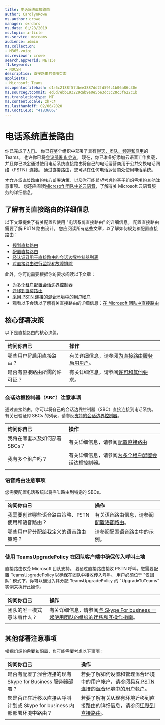 ```yaml
---
title: 电话系统直接路由
author: CarolynRowe
ms.author: crowe
manager: serdars
ms.date: 01/28/2019
ms.topic: article
ms.service: msteams
audience: admin
ms.collection:
- M365-voice
ms.reviewer: crowe
search.appverid: MET150
f1.keywords:
- NOCSH
description: 直接路由的登陆页面
appliesto:
- Microsoft Teams
ms.openlocfilehash: d146c2188f57dbee3887dd2fd595c1b06a86c30e
ms.sourcegitcommit: ed3d7ebb193229cab9e0e5be3dc1c28c3f622c1b
ms.translationtype: MT
ms.contentlocale: zh-CN
ms.lasthandoff: 02/06/2020
ms.locfileid: "41836062"
---
```

# <a name="phone-system-direct-routing"></a>电话系统直接路由

你已完成了[入门](get-started-with-teams-quick-start.md)。 你已在整个组织中部署了具有[聊天、团队、频道和应用](deploy-chat-teams-channels-microsoft-teams-landing-page.md)的 Teams。 也许你已将[会议部署 & 会议](deploy-meetings-microsoft-teams-landing-page.md)。 现在，你已准备好添加云语音工作负载，并且你已决定通过使用电话系统直接路由将自己的电话运营商用于公共交换电话网络（PSTN）连接。 通过直接路由，您可以在任何电话运营商处使用电话系统。

本文介绍直接路由的核心部署决策，以及你可能希望考虑的基于组织需求的其他注意事项。 您还应阅读[Microsoft 团队中的云语音](cloud-voice-landing-page.md)，了解有关 Microsoft 云语音服务的详细信息。

## <a name="learn-more-about-direct-routing"></a>了解有关直接路由的详细信息

以下文章提供了有关配置和使用 "电话系统直接路由" 的详细信息。 配置直接路由需要了解 PSTN 路由设计。 您应阅读所有这些文章，以了解如何规划和配置直接路由：

- [规划直接路由](direct-routing-plan.md) 
- [配置直接路由](direct-routing-configure.md)
- [经认证可用于直接路由的会话边界控制器列表](direct-routing-border-controllers.md)
- [对直接路由进行监视和故障排除](direct-routing-monitor-and-troubleshoot.md)

此外，你可能需要根据你的要求阅读以下文章：

-  [为多个租户配置会话边界控制器](direct-routing-sbc-multiple-tenants.md)
-  [迁移到直接路由](direct-routing-migrating.md)
-  [采用 PSTN 连接的混合环境中的用户帐户](direct-routing-user-accounts-in-a-hybrid-environment.md)
- 观看以下会话以了解有关直接路由的详细信息：[在 Microsoft 团队中直接路由](https://aka.ms/teams-direct-routing)

## <a name="core-deployment-decisions"></a>核心部署决策

以下是直接路由的核心决策。 

|询问你自己|操作 |
| :------------|:-------|
|哪些用户将启用直接路由？ | 有关详细信息，请参阅[为直接路由服务启用用户](direct-routing-configure.md#enable-users-for-direct-routing-service)。 |
是否有直接路由所需的许可证？ | 有关详细信息，请参阅[许可和其他要求](direct-routing-plan.md#licensing-and-other-requirements)。
|||

### <a name="session-border-controller-sbc-considerations"></a>会话边框控制器（SBC）注意事项

通过直接路由，你可以将自己的会话边界控制器（SBC）直接连接到电话系统。  有关已验证的 SBCs 的列表，请参阅[支持的会话边界控制器](direct-routing-border-controllers.md)。

|询问你自己|操作 |
|:------------|:-------|
| 我将在哪里以及如何部署 SBCs？ | 有关详细信息，请参阅[配置直接路由](direct-routing-configure.md) | 
我有多个租户吗？ | 有关详细信息，请参阅[为多个租户配置会话边框控制器](direct-routing-sbc-multiple-tenants.md)。|
|||

### <a name="voice-routing-considerations"></a>语音路由注意事项

您需要配置电话系统以将呼叫路由到特定的 SBCs。

|询问你自己|操作 |
|:------------|:-------|
| 我需要创建哪些语音路由策略、PSTN 使用和语音路由？ | 有关语音路由信息，请参阅[配置语音路由](direct-routing-configure.md#configure-voice-routing)。
| 哪些用户将分配给我定义的语音路由策略？ | 请参阅[配置语音路由](direct-routing-configure.md#configure-voice-routing)中的示例。 |
|||

### <a name="ensure-incoming-calls-land-in-the-teams-client-using-teamsupgradepolicy"></a>使用 TeamsUpgradePolicy 在团队客户端中确保传入呼叫土地

直接路由仅受 Microsoft 团队支持。 要通过直接路由接收 PSTN 呼叫，您需要配置 TeamsUpgradePolicy 以确保在团队中接收传入呼叫。 用户必须位于 "仅团队" 模式下，你可以通过为其分配 TeamsUpgradePolicy 的 "UpgradeToTeams" 实例来执行此操作。 

|询问你自己|操作 |
|:------------|:-------|
|团队的唯一模式意味着什么？ | 有关详细信息，请参阅[与 Skype For business 一起使用团队的组织的迁移和互操作指南](https://docs.microsoft.com/microsoftteams/migration-interop-guidance-for-teams-with-skype)。|
|||

## <a name="additional-deployment-considerations"></a>其他部署注意事项

根据组织的需要和配置，您可能需要考虑以下事项：

| 询问你自己| 操作 |
| :------------|:-------|
| 是否有配置了混合连接的现有 Skype for Business 服务器部署？ |  若要了解如何设置和管理混合环境中的用户帐户，请参阅[具有 PSTN 连接的混合环境中的用户帐户](direct-routing-user-accounts-in-a-hybrid-environment.md)。| 
| 您是否正在迁移以直接从呼叫计划或 Skype for business 内部部署环境中路由？ | 若要了解有关从现有环境迁移到直接路由的详细信息，请参阅[迁移到直接路由](direct-routing-migrating.md)。 |
|||
